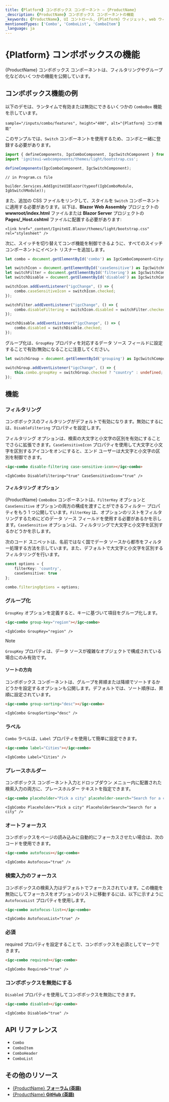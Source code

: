 ```yaml
---
title: {Platform} コンボボックス コンポーネント – {ProductName}
_description: {ProductName} コンボボックス コンポーネントの機能
_keywords: {ProductName}, UI コントロール, {Platform} ウィジェット, web ウィジェット, UI ウィジェット, {Platform}, ネイティブ {Platform} コンポーネント スイート, ネイティブ {Platform} コントロール, ネイティブ {Platform} コンポーネント ライブラリ, {Platform} コンボボックス コンポーネントの機能
mentionedTypes: ['Combo', 'ComboList', 'ComboItem']
_language: ja
---
```


# {Platform} コンボボックスの機能

{ProductName} コンボボックス コンポーネントは、フィルタリングやグループ化などのいくつかの機能を公開しています。

## コンボボックス機能の例
以下のデモは、ランタイムで有効または無効にできるいくつかの `ComboBox` 機能を示しています。

`sample="/inputs/combo/features", height="400", alt="{Platform} コンボ機能"`



このサンプルでは、`Switch` コンポーネントを使用するため、コンボと一緒に登録する必要があります。

<!-- WebComponents -->
```ts
import { defineComponents, IgcComboComponent, IgcSwitchComponent } from 'igniteui-webcomponents';
import 'igniteui-webcomponents/themes/light/bootstrap.css';

defineComponents(IgcComboComponent, IgcSwitchComponent);
```
<!-- end: WebComponents -->

<!-- Blazor -->
```razor
// in Program.cs file

builder.Services.AddIgniteUIBlazor(typeof(IgbComboModule, IgbSwitchModule));
```

また、追加の CSS ファイルをリンクして、スタイルを `Switch` コンポーネントに適用する必要があります。以下は、**Blazor Web Assembly** プロジェクトの **wwwroot/index.html** ファイルまたは **Blazor Server** プロジェクトの **Pages/_Host.cshtml** ファイルに配置する必要があります:

```razor
<link href="_content/IgniteUI.Blazor/themes/light/bootstrap.css" rel="stylesheet" />
```

<!-- end: Blazor -->

次に、スイッチを切り替えてコンボ機能を制御できるように、すべてのスイッチ コンポーネントにイベント リスナーを追加します。

```ts
let combo = document.getElementById('combo') as IgcComboComponent<City>;

let switchIcon = document.getElementById('caseSensitive') as IgcSwitchComponent;
let switchFilter = document.getElementById('filtering') as IgcSwitchComponent;
let switchDisable = document.getElementById('disabled') as IgcSwitchComponent;

switchIcon.addEventListener("igcChange", () => {
    combo.caseSensitiveIcon = switchIcon.checked;
});

switchFilter.addEventListener("igcChange", () => {
    combo.disableFiltering = switchIcon.disabled = switchFilter.checked;
});

switchDisable.addEventListener("igcChange", () => {
    combo.disabled = switchDisable.checked;
});
```

グループ化は、`GroupKey` プロパティを対応するデータ ソース フィールドに設定することで有効/無効になることに注意してください。

```ts
let switchGroup = document.getElementById('grouping') as IgcSwitchComponent;

switchGroup.addEventListener("igcChange", () => {
    this.combo.groupKey = switchGroup.checked ? "country" : undefined;
});
```

## 機能

### フィルタリング

コンボボックスのフィルタリングがデフォルトで有効になります。無効にするには、`DisableFiltering` プロパティを設定します。

フィルタリング オプションは、検索の大文字と小文字の区別を有効にすることでさらに拡張できます。`CaseSensitiveIcon` プロパティを使用して大文字と小文字を区別するアイコンをオンにすると、エンド ユーザーは大文字と小文字の区別を制御できます。

```html
<igc-combo disable-filtering case-sensitive-icon></igc-combo>
```

```razor
<IgbCombo DisableFiltering="true" CaseSensitiveIcon="true" />
```

#### フィルタリング オプション

{ProductName} `ComboBox` コンポーネントは、`FilterKey` オプションと `CaseSensitive` オプションの両方の構成を渡すことができるフィルター プロパティをもう 1 つ公開しています。`FilterKey` は、オプションのリストをフィルタリングするためにどのデータ ソース フィールドを使用する必要があるかを示します。`CaseSensitive` オプションは、フィルタリングで大文字と小文字を区別するかどうかを示します。

次のコード スニペットは、名前ではなく国でデータ ソースから都市をフィルター処理する方法を示しています。また、デフォルトで大文字と小文字を区別するフィルタリングを行います。

```ts
const options = {
    filterKey: 'country',
    caseSensitive: true
};

combo.filteringOptions = options;
```

### グループ化

`GroupKey` オプションを定義すると、キーに基づいて項目をグループ化します。

```html
<igc-combo group-key="region"></igc-combo>
```

```razor
<IgbCombo GroupKey="region" />
```

> [!Note]
> `GroupKey` プロパティは、データ ソースが複雑なオブジェクトで構成されている場合にのみ有効です。

#### ソートの方向

コンボボックス コンポーネントは、グループを昇順または降順でソートするかどうかを設定するオプションも公開します。デフォルトでは、ソート順序は、昇順に設定されています。

```html
<igc-combo group-sorting="desc"></igc-combo>
```

```razor
<IgbCombo GroupSorting="desc" />
```

### ラベル

`Combo` ラベルは、`Label` プロパティを使用して簡単に設定できます。

```html
<igc-combo label="Cities"></igc-combo>
```

```razor
<IgbCombo Label="Cities" />
```

### プレースホルダー

コンボボックス コンポーネント入力とドロップダウン メニュー内に配置された検索入力の両方に、プレースホルダー テキストを指定できます。

```html
<igc-combo placeholder="Pick a city" placeholder-search="Search for a city"></igc-combo>
```

```razor
<IgbCombo Placeholder="Pick a city" PlaceholderSearch="Search for a city" />
```

### オートフォーカス

コンボボックスをページの読み込みに自動的にフォーカスさせたい場合は、次のコードを使用できます。

```html
<igc-combo autofocus></igc-combo>
```

```razor
<IgbCombo Autofocus="true" />
```

### 検索入力のフォーカス

コンボボックスの検索入力はデフォルトでフォーカスされています。この機能を無効にしてフォーカスをオプションのリストに移動するには、以下に示すように `AutofocusList` プロパティを使用します。

```html
<igc-combo autofocus-list></igc-combo>
```

```razor
<IgbCombo AutofocusList="true" />
```

### 必須

required プロパティを設定することで、コンボボックスを必須としてマークできます。

```html
<igc-combo required></igc-combo>
```

```razor
<IgbCombo Required="true" />
```

### コンボボックスを無効にする

`Disabled` プロパティを使用してコンボボックスを無効にできます。

```html
<igc-combo disabled></igc-combo>
```

```razor
<IgbCombo Disabled="true" />
```

<!-- WebComponents -->
## API リファレンス

* `Combo`
* `ComboItem`
* `ComboHeader`
* `ComboList`

<!-- end: WebComponents -->
## その他のリソース

* [{ProductName} **フォーラム (英語)**]({ForumsLink})
* [{ProductName} **GitHub (英語)**]({GithubLink})
